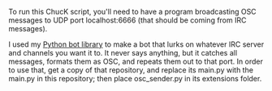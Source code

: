 To run this ChucK script, you'll need to have a program broadcasting OSC messages to UDP port localhost:6666 (that should be coming from IRC messages).

I used my [Python bot library](https://github.com/copperwater/knob2) to make a bot that lurks on whatever IRC server and channels you want it to. It never says anything, but it catches all messages, formats them as OSC, and repeats them out to that port.
In order to use that, get a copy of that repository, and replace its main.py with the main.py in this repository; then place osc_sender.py in its extensions folder.
